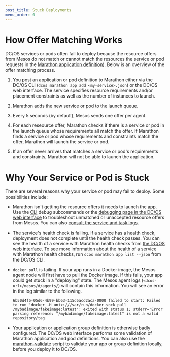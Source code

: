 ```yaml
---
post_title: Stuck Deployments
menu_order: 0
---
```


# How Offer Matching Works

DC/OS services or pods often fail to deploy because the resource offers from Mesos do not match or cannot match the resources the service or pod requests in the [Marathon application definition](/docs/1.9/usage/marathon/application-basics/)). Below is an overview of the offer matching process.

1. You post an application or pod definition to Marathon either via the DC/OS CLI (`dcos marathon app add <my-service>.json`) or the DC/OS web interface. The service specifies resource requirements and/or placement constraints as well as the number of instances to launch.

1. Marathon adds the new service or pod to the launch queue.

1. Every 5 seconds (by default), Mesos sends one offer per agent.

1. For each reseource offer, Marathon checks if there is a service or pod in the launch queue whose requirements all match the offer. If Marathon finds a service or pod whose requirements and constraints match the offer, Marathon will launch the service or pod.

1. If an offer never arrives that matches a service or pod's requirements and constraints, Marathon will not be able to launch the application.

# Why Your Service or Pod is Stuck

There are several reasons why your service or pod may fail to deploy. Some possibilities include:

- Marathon isn't getting the resource offers it needs to launch the app.
  Use the [CLI](/docs/1.9/usage/debugging/cli-debugging) debug subcommands or the [debugging page in the DC/OS web interface](/docs/1.9/usage/debugging/gui-debugging) to troubleshoot unmatched or unaccepted resource offers from Mesos. You can also [consult the service and task logs](/docs/1.9/administration/logging/).

- The service's health check is failing.
  If a service has a health check, deployment does not complete until the health check passes. You can see the health of a service with Marathon health checks from [the DC/OS web interface](/docs/1.9/usage/debugging/gui-debugging). To see more information about the health of a service with Marathon health checks, run `dcos marathon app list --json` from the DC/OS CLI.

- `docker pull` is failing.
  If your app runs in a Docker image, the Mesos agent node will first have to pull the Docker image. If this fails, your app could get stuck in a "deploying" state. The Mesos agent logs (`<dcos-url>/mesos/#/agents/`) will contain this information. You will see an error in the log similar to the following.

  ```
  6b50d4f5-05d6-4b99-bb63-115d5acd2aca-0000 failed to start: Failed to run 'docker -H unix:///var/run/docker.sock pull /mybadimage/fakeimage:latest': exited with status 1; stderr='Error parsing reference: "/mybadimage/fakeimage:latest" is not a valid repository/tag
  ```

- Your application or application group definition is otherwise badly configured.
The DC/OS web interface performs some validation of Marathon application and pod definitions. You can also use the [marathon-validate](https://github.com/dcos-labs/marathon-validate) script to validate your app or group definition locally, before you deploy it to DC/OS.
